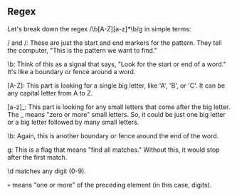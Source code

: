 ## Regex

Let's break down the regex /\b[A-Z][a-z]\*\b/g in simple terms:

/ and /: These are just the start and end markers for the pattern. They tell the computer, "This is the pattern we want to find."

\b: Think of this as a signal that says, "Look for the start or end of a word." It's like a boundary or fence around a word.

[A-Z]: This part is looking for a single big letter, like 'A', 'B', or 'C'. It can be any capital letter from A to Z.

[a-z]_: This part is looking for any small letters that come after the big letter. The _ means "zero or more" small letters. So, it could be just one big letter or a big letter followed by many small letters.

\b: Again, this is another boundary or fence around the end of the word.

g: This is a flag that means "find all matches." Without this, it would stop after the first match.

\d matches any digit (0-9).

`+` means "one or more" of the preceding element (in this case, digits).
